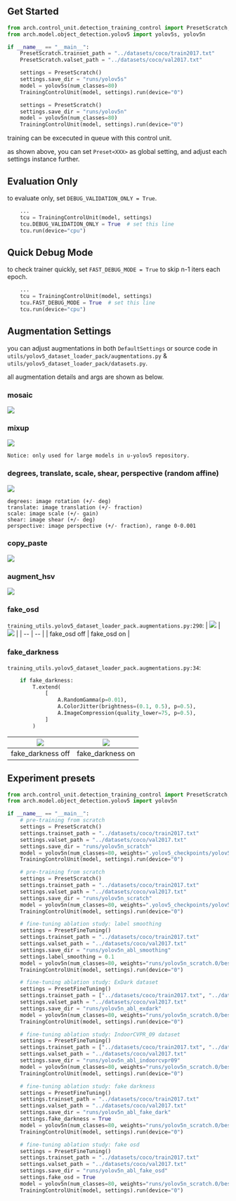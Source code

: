 ## Get Started
```python
from arch.control_unit.detection_training_control import PresetScratch, TrainingControlUnit
from arch.model.object_detection.yolov5 import yolov5s, yolov5n

if __name__ == "__main__":
    PresetScratch.trainset_path = "../datasets/coco/train2017.txt"
    PresetScratch.valset_path = "../datasets/coco/val2017.txt"

    settings = PresetScratch()
    settings.save_dir = "runs/yolov5s"
    model = yolov5s(num_classes=80)
    TrainingControlUnit(model, settings).run(device="0")

    settings = PresetScratch()
    settings.save_dir = "runs/yolov5n"
    model = yolov5n(num_classes=80)
    TrainingControlUnit(model, settings).run(device="0")
```

training can be excecuted in queue with this control unit.

as shown above, you can set `Preset<XXX>` as global setting, and adjust each settings instance further.


## Evaluation Only

to evaluate only, set `DEBUG_VALIDATION_ONLY = True`.

```python
    ...
    tcu = TrainingControlUnit(model, settings)
    tcu.DEBUG_VALIDATION_ONLY = True  # set this line
    tcu.run(device="cpu")
```

## Quick Debug Mode

to check trainer quickly, set `FAST_DEBUG_MODE = True` to skip n-1 iters each epoch.

```python
    ...
    tcu = TrainingControlUnit(model, settings)
    tcu.FAST_DEBUG_MODE = True  # set this line
    tcu.run(device="cpu")
```

## Augmentation Settings

you can adjust augmentations in both `DefaultSettings` or source code in `utils/yolov5_dataset_loader_pack/augmentations.py` & `utils/yolov5_dataset_loader_pack/datasets.py`.

all augmentation details and args are shown as below.

### mosaic
![](https://pic3.zhimg.com/v2-aa1f61d2f1b4071c32c2670ef8257b2a_r.jpg)

### mixup
![](https://pic2.zhimg.com/80/v2-2458b46f8d9ae126b1b23f36345a0cbd_1440w.jpg)
```
Notice: only used for large models in u-yolov5 repository.
```

### degrees, translate, scale, shear, perspective (random affine)
![](https://pic1.zhimg.com/v2-86605e432a6801dff735ee05bfc5e360_r.jpg)
```
degrees: image rotation (+/- deg)
translate: image translation (+/- fraction)
scale: image scale (+/- gain)
shear: image shear (+/- deg)
perspective: image perspective (+/- fraction), range 0-0.001
```
### copy_paste
![](https://pic3.zhimg.com/v2-87f5aa536473dd6e109fc07360fe28ee_r.jpg)

### augment_hsv
![](https://pic4.zhimg.com/80/v2-aaec0670572fd5921e901685c4ea7e93_1440w.jpg)

### fake_osd
`training_utils.yolov5_dataset_loader_pack.augmentations.py:290`:
| ![](docs/fake_osd_off.png) | ![](docs/fake_osd_on.png) |
| -- | -- |
| fake_osd off | fake_osd on |



### fake_darkness
`training_utils.yolov5_dataset_loader_pack.augmentations.py:34`:

```python
    if fake_darkness:
        T.extend(
            [
                A.RandomGamma(p=0.01),
                A.ColorJitter(brightness=(0.1, 0.5), p=0.5),
                A.ImageCompression(quality_lower=75, p=0.5),
            ]
        )
```

| ![](docs/fake_darkness_off.png) | ![](docs/fake_darkness_on.png) |
| -- | -- |
| fake_darkness off | fake_darkness on |


## Experiment presets
``` python
from arch.control_unit.detection_training_control import PresetScratch, PresetFineTuning, TrainingControlUnit
from arch.model.object_detection.yolov5 import yolov5n

if __name__ == "__main__":
    # pre-training from scratch
    settings = PresetScratch()
    settings.trainset_path = "../datasets/coco/train2017.txt"
    settings.valset_path = "../datasets/coco/val2017.txt"
    settings.save_dir = "runs/yolov5n_scratch"
    model = yolov5n(num_classes=80, weights=".yolov5_checkpoints/yolov5n_sd.pt")
    TrainingControlUnit(model, settings).run(device="0")

    # pre-training from scratch
    settings = PresetScratch()
    settings.trainset_path = "../datasets/coco/train2017.txt"
    settings.valset_path = "../datasets/coco/val2017.txt"
    settings.save_dir = "runs/yolov5n_scratch"
    model = yolov5n(num_classes=80, weights=".yolov5_checkpoints/yolov5n_sd.pt")
    TrainingControlUnit(model, settings).run(device="0")

    # fine-tuning ablation study: label smoothing
    settings = PresetFineTuning()
    settings.trainset_path = "../datasets/coco/train2017.txt"
    settings.valset_path = "../datasets/coco/val2017.txt"
    settings.save_dir = "runs/yolov5n_abl_smoothing"
    settings.label_smoothing = 0.1
    model = yolov5n(num_classes=80, weights="runs/yolov5n_scratch.0/best.pt")
    TrainingControlUnit(model, settings).run(device="0")

    # fine-tuning ablation study: ExDark dataset
    settings = PresetFineTuning()
    settings.trainset_path = ["../datasets/coco/train2017.txt", "../datasets/ExDark/images/train"]
    settings.valset_path = "../datasets/coco/val2017.txt"
    settings.save_dir = "runs/yolov5n_abl_exdark"
    model = yolov5n(num_classes=80, weights="runs/yolov5n_scratch.0/best.pt")
    TrainingControlUnit(model, settings).run(device="0")

    # fine-tuning ablation study: IndoorCVPR_09 dataset
    settings = PresetFineTuning()
    settings.trainset_path = ["../datasets/coco/train2017.txt", "../datasets/IndoorCVPR_09/images"]
    settings.valset_path = "../datasets/coco/val2017.txt"
    settings.save_dir = "runs/yolov5n_abl_indoorcvpr09"
    model = yolov5n(num_classes=80, weights="runs/yolov5n_scratch.0/best.pt")
    TrainingControlUnit(model, settings).run(device="0")

    # fine-tuning ablation study: fake darkness
    settings = PresetFineTuning()
    settings.trainset_path = "../datasets/coco/train2017.txt"
    settings.valset_path = "../datasets/coco/val2017.txt"
    settings.save_dir = "runs/yolov5n_abl_fake_dark"
    settings.fake_darkness = True
    model = yolov5n(num_classes=80, weights="runs/yolov5n_scratch.0/best.pt")
    TrainingControlUnit(model, settings).run(device="0")

    # fine-tuning ablation study: fake osd
    settings = PresetFineTuning()
    settings.trainset_path = "../datasets/coco/train2017.txt"
    settings.valset_path = "../datasets/coco/val2017.txt"
    settings.save_dir = "runs/yolov5n_abl_fake_osd"
    settings.fake_osd = True
    model = yolov5n(num_classes=80, weights="runs/yolov5n_scratch.0/best.pt")
    TrainingControlUnit(model, settings).run(device="0")
```